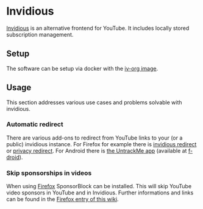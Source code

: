 # Invidious

[Invidious](https://github.com/iv-org/invidious) is an alternative frontend for
YouTube.
It includes locally stored subscription management.

## Setup

The software can be setup via docker with the
[iv-org image](./docker-images/iv-org_-_invidious.md).

## Usage

This section addresses various use cases and problems solvable with invidious.

### Automatic redirect

There are various add-ons to redirect from YouTube links to your (or a public)
invidious instance.
For Firefox for example there is
[invidious redirect](https://addons.mozilla.org/en-US/firefox/addon/invidious-redirect-2/)
or [privacy redirect](https://addons.mozilla.org/en-US/firefox/addon/privacy-redirect/).
For Android there is
[the UntrackMe app](https://framagit.org/tom79/nitterizeme) (available at [f-droid](./android/f-droid.md)).

### Skip sponsorships in videos

When using [Firefox](./firefox.md) SponsorBlock can be installed.
This will skip YouTube video sponsors in YouTube and in Invidious.
Further informations and links can be found in the
[Firefox entry of this wiki](./firefox.md#list-of-useful-firefox-addons).
